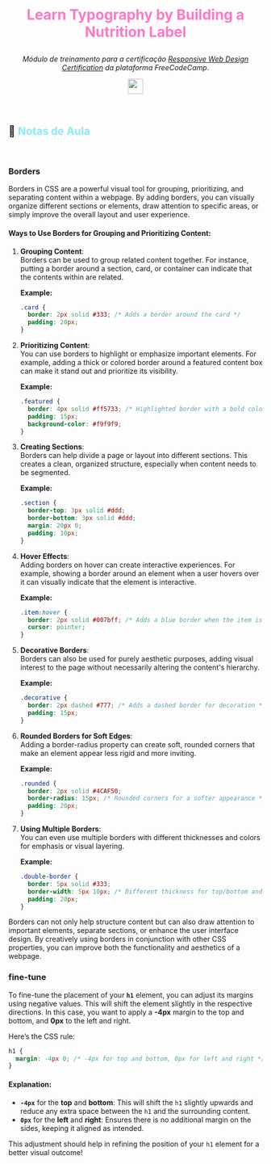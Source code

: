 # <p align="center"><font color='#FF79C6'><strong>Learn Typography by Building a Nutrition Label</strong></font></p>

<p align="center"> <i>Módulo de treinamento para a certificação <a href="https://www.freecodecamp.org/learn/2022/responsive-web-design/"><em>Responsive Web Design Certification</em></a> da plataforma FreeCodeCamp</i>.
<p>

<p align="center">
    <img src="https://skillicons.dev/icons?i=html,css,md,vscode,git,github" height="30px">
</p>


<br>

## :memo: <font color='#8BE9FD'><strong>Notas de Aula</strong></font>

<br>

### Borders

Borders in CSS are a powerful visual tool for grouping, prioritizing, and separating content within a webpage. By adding borders, you can visually organize different sections or elements, draw attention to specific areas, or simply improve the overall layout and user experience.

#### Ways to Use Borders for Grouping and Prioritizing Content:

1. **Grouping Content**:  
   Borders can be used to group related content together. For instance, putting a border around a section, card, or container can indicate that the contents within are related.

   **Example:**

   ```css
   .card {
     border: 2px solid #333; /* Adds a border around the card */
     padding: 20px;
   }
   ```

2. **Prioritizing Content**:  
   You can use borders to highlight or emphasize important elements. For example, adding a thick or colored border around a featured content box can make it stand out and prioritize its visibility.

   **Example:**

   ```css
   .featured {
     border: 4px solid #ff5733; /* Highlighted border with a bold color */
     padding: 15px;
     background-color: #f9f9f9;
   }
   ```

3. **Creating Sections**:  
   Borders can help divide a page or layout into different sections. This creates a clean, organized structure, especially when content needs to be segmented.

   **Example:**

   ```css
   .section {
     border-top: 3px solid #ddd;
     border-bottom: 3px solid #ddd;
     margin: 20px 0;
     padding: 10px;
   }
   ```

4. **Hover Effects**:  
   Adding borders on hover can create interactive experiences. For example, showing a border around an element when a user hovers over it can visually indicate that the element is interactive.

   **Example:**

   ```css
   .item:hover {
     border: 2px solid #007bff; /* Adds a blue border when the item is hovered */
     cursor: pointer;
   }
   ```

5. **Decorative Borders**:  
   Borders can also be used for purely aesthetic purposes, adding visual interest to the page without necessarily altering the content's hierarchy.

   **Example:**

   ```css
   .decorative {
     border: 2px dashed #777; /* Adds a dashed border for decoration */
     padding: 15px;
   }
   ```

6. **Rounded Borders for Soft Edges**:  
   Adding a border-radius property can create soft, rounded corners that make an element appear less rigid and more inviting.

   **Example:**

   ```css
   .rounded {
     border: 2px solid #4CAF50;
     border-radius: 15px; /* Rounded corners for a softer appearance */
     padding: 20px;
   }
   ```

7. **Using Multiple Borders**:  
   You can even use multiple borders with different thicknesses and colors for emphasis or visual layering.

   **Example:**

   ```css
   .double-border {
     border: 5px solid #333;
     border-width: 5px 10px; /* Different thickness for top/bottom and left/right */
     padding: 20px;
   }
   ```

Borders can not only help structure content but can also draw attention to important elements, separate sections, or enhance the user interface design. By creatively using borders in conjunction with other CSS properties, you can improve both the functionality and aesthetics of a webpage.

### fine-tune

To fine-tune the placement of your **`h1`** element, you can adjust its margins using negative values. This will shift the element slightly in the respective directions. In this case, you want to apply a **-4px** margin to the top and bottom, and **0px** to the left and right.

Here’s the CSS rule:

```css
h1 {
  margin: -4px 0; /* -4px for top and bottom, 0px for left and right */
}
```

#### Explanation:
- **`-4px`** for the **top** and **bottom**: This will shift the `h1` slightly upwards and reduce any extra space between the `h1` and the surrounding content.
- **`0px`** for the **left** and **right**: Ensures there is no additional margin on the sides, keeping it aligned as intended.

This adjustment should help in refining the position of your `h1` element for a better visual outcome!
